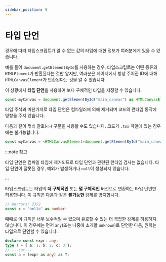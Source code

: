 ```yaml
---
sidebar_position: 9
---
```


# 타입 단언

경우에 따라 타입스크립트가 알 수 없는 값의 타입에 대한 정보가 여러분에게 있을 수 있습니다.

예를 들어 `document.getElementById`를 사용하는 경우, 타입스크립트는 어떤 종류의 `HTMLElement`가 반환된다는 것만 알지만, 여러분은 페이지에서 항상 주어진 ID에 대해 `HTMLCanvasElement`가 반환된다는 것을 알 수 있습니다.

이 상황에서 **타입 단언**을 사용하여 보다 구체적인 타입을 지정할 수 있습니다.

```ts twoslash
const myCanvas = document.getElementById("main_canvas") as HTMLCanvasElement;
```

타입 주석과 마찬가지로 타입 단언은 컴파일러에 의해 제거되며 코드의 런타임 동작에 영향을 주지 않습니다.

다음과 같이 꺾쇠 괄호(`<>`) 구문을 사용할 수도 있습니다. 코드가 `.tsx` 파일에 있는 경우에는 불가능합니다.

```ts twoslash
const myCanvas = <HTMLCanvasElement>document.getElementById("main_canvas");
```

:::note 참고

타입 단언은 컴파일 타임에 제거되므로 타입 단언과 관련된 런타임 검사는 없습니다. 타입 단언이 잘못된 경우, 예외가 발생하거나 `null`이 생성되지 않습니다.

:::

타입스크립트는 타입의 **더 구체적인** 또는 **덜 구체적인** 버전으로 변환하는 타입 단언만 허용합니다. 이 규칙은 다음과 같은 **불가능한** 강제를 방지합니다.

```ts twoslash
// @errors: 2352
const x = "hello" as number;
```

때때로 이 규칙은 너무 보수적일 수 있으며 유효할 수 있는 더 복잡한 강제를 허용하지 않습니다. 이 경우에는 먼저 `any`(또는 나중에 소개할 `unknown`)로 단언한 다음, 원하는 타입으로 단언할 수 있습니다.

```ts twoslash
declare const expr: any;
type T = { a: 1; b: 2; c: 3 };
// ---cut---
const a = (expr as any) as T;
```